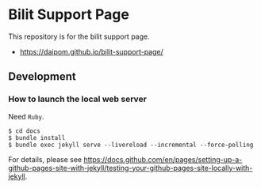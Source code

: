 # Bilit Support Page

This repository is for the bilit support page.

* https://daipom.github.io/bilit-support-page/

## Development

### How to launch the local web server

Need `Ruby`.

```console
$ cd docs
$ bundle install
$ bundle exec jekyll serve --livereload --incremental --force-polling
```

For details, please see https://docs.github.com/en/pages/setting-up-a-github-pages-site-with-jekyll/testing-your-github-pages-site-locally-with-jekyll.
